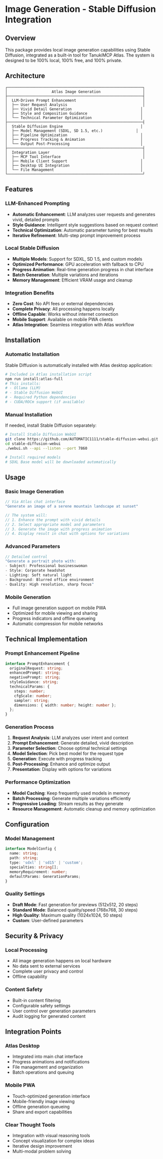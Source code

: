 # Image Generation - Stable Diffusion Integration

## Overview

This package provides local image generation capabilities using Stable Diffusion, integrated as a built-in tool for TanukiMCP Atlas. The system is designed to be 100% local, 100% free, and 100% private.

## Architecture

```
┌─────────────────────────────────────────────────────────────┐
│                    Atlas Image Generation                   │
├─────────────────────────────────────────────────────────────┤
│  LLM-Driven Prompt Enhancement                              │
│  ├── User Request Analysis                                  │
│  ├── Vivid Detail Generation                               │
│  ├── Style and Composition Guidance                        │
│  └── Technical Parameter Optimization                      │
├─────────────────────────────────────────────────────────────┤
│  Stable Diffusion Engine                                   │
│  ├── Model Management (SDXL, SD 1.5, etc.)               │
│  ├── Pipeline Optimization                                 │
│  ├── Progress Tracking & Animation                         │
│  └── Output Post-Processing                                │
├─────────────────────────────────────────────────────────────┤
│  Integration Layer                                          │
│  ├── MCP Tool Interface                                     │
│  ├── Mobile Client Support                                 │
│  ├── Desktop UI Integration                                │
│  └── File Management                                       │
└─────────────────────────────────────────────────────────────┘
```

## Features

### LLM-Enhanced Prompting
- **Automatic Enhancement**: LLM analyzes user requests and generates vivid, detailed prompts
- **Style Guidance**: Intelligent style suggestions based on request context
- **Technical Optimization**: Automatic parameter tuning for best results
- **Iterative Refinement**: Multi-step prompt improvement process

### Local Stable Diffusion
- **Multiple Models**: Support for SDXL, SD 1.5, and custom models
- **Optimized Performance**: GPU acceleration with fallback to CPU
- **Progress Animation**: Real-time generation progress in chat interface
- **Batch Generation**: Multiple variations and iterations
- **Memory Management**: Efficient VRAM usage and cleanup

### Integration Benefits
- **Zero Cost**: No API fees or external dependencies
- **Complete Privacy**: All processing happens locally
- **Offline Capable**: Works without internet connection
- **Mobile Support**: Available on mobile PWA clients
- **Atlas Integration**: Seamless integration with Atlas workflow

## Installation

### Automatic Installation
Stable Diffusion is automatically installed with Atlas desktop application:

```bash
# Included in Atlas installation script
npm run install:atlas-full
# This installs:
# - Ollama (LLM)
# - Stable Diffusion WebUI
# - Required Python dependencies
# - CUDA/ROCm support (if available)
```

### Manual Installation
If needed, install Stable Diffusion separately:

```bash
# Install Stable Diffusion WebUI
git clone https://github.com/AUTOMATIC1111/stable-diffusion-webui.git
cd stable-diffusion-webui
./webui.sh --api --listen --port 7860

# Install required models
# SDXL Base model will be downloaded automatically
```

## Usage

### Basic Image Generation
```typescript
// Via Atlas chat interface
"Generate an image of a serene mountain landscape at sunset"

// The system will:
// 1. Enhance the prompt with vivid details
// 2. Select appropriate model and parameters
// 3. Generate the image with progress animation
// 4. Display result in chat with options for variations
```

### Advanced Parameters
```typescript
// Detailed control
"Generate a portrait photo with:
- Subject: Professional businesswoman
- Style: Corporate headshot
- Lighting: Soft natural light
- Background: Blurred office environment
- Quality: High resolution, sharp focus"
```

### Mobile Generation
- Full image generation support on mobile PWA
- Optimized for mobile viewing and sharing
- Progress indicators and offline queueing
- Automatic compression for mobile networks

## Technical Implementation

### Prompt Enhancement Pipeline
```typescript
interface PromptEnhancement {
  originalRequest: string;
  enhancedPrompt: string;
  negativePrompt: string;
  styleGuidance: string;
  technicalParams: {
    steps: number;
    cfgScale: number;
    sampler: string;
    dimensions: { width: number; height: number };
  };
}
```

### Generation Process
1. **Request Analysis**: LLM analyzes user intent and context
2. **Prompt Enhancement**: Generate detailed, vivid description
3. **Parameter Selection**: Choose optimal technical settings
4. **Model Selection**: Pick best model for the request type
5. **Generation**: Execute with progress tracking
6. **Post-Processing**: Enhance and optimize output
7. **Presentation**: Display with options for variations

### Performance Optimization
- **Model Caching**: Keep frequently used models in memory
- **Batch Processing**: Generate multiple variations efficiently
- **Progressive Loading**: Stream results as they generate
- **Resource Management**: Automatic cleanup and memory optimization

## Configuration

### Model Management
```typescript
interface ModelConfig {
  name: string;
  path: string;
  type: 'sdxl' | 'sd15' | 'custom';
  specialties: string[];
  memoryRequirement: number;
  defaultParams: GenerationParams;
}
```

### Quality Settings
- **Draft Mode**: Fast generation for previews (512x512, 20 steps)
- **Standard Mode**: Balanced quality/speed (768x768, 30 steps)
- **High Quality**: Maximum quality (1024x1024, 50 steps)
- **Custom**: User-defined parameters

## Security & Privacy

### Local Processing
- All image generation happens on local hardware
- No data sent to external services
- Complete user privacy and control
- Offline capability

### Content Safety
- Built-in content filtering
- Configurable safety settings
- User control over generation parameters
- Audit logging for generated content

## Integration Points

### Atlas Desktop
- Integrated into main chat interface
- Progress animations and notifications
- File management and organization
- Batch operations and queuing

### Mobile PWA
- Touch-optimized generation interface
- Mobile-friendly image viewing
- Offline generation queueing
- Share and export capabilities

### Clear Thought Tools
- Integration with visual reasoning tools
- Concept visualization for complex ideas
- Iterative design improvement
- Multi-modal problem solving 